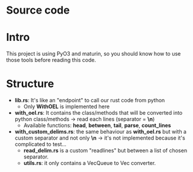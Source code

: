 # Source code

# Intro

This project is using PyO3 and maturin, so you should know how to use those tools before reading this code.

# Structure

- **lib.rs**: It's like an "endpoint" to call our rust code from python
    - Only **WithOEL** is implemented here
- **with_oel.rs**: It contains the class/methods that will be converted into python class/methods -> read each lines (separator = **\n**)
    - Available functions: **head**, **between**, **tail**, **parse**, **count_lines**
 - **with_custom_delims.rs**: the same behaviour as **with_oel.rs** but with a custom separator and not only **\n** -> it's not implemented because it's complicated to test...
    - **read_delim.rs** is a custom "readlines" but between a list of chosen separator.
    - **utils.rs**: it only contains a VecQueue to Vec converter. 